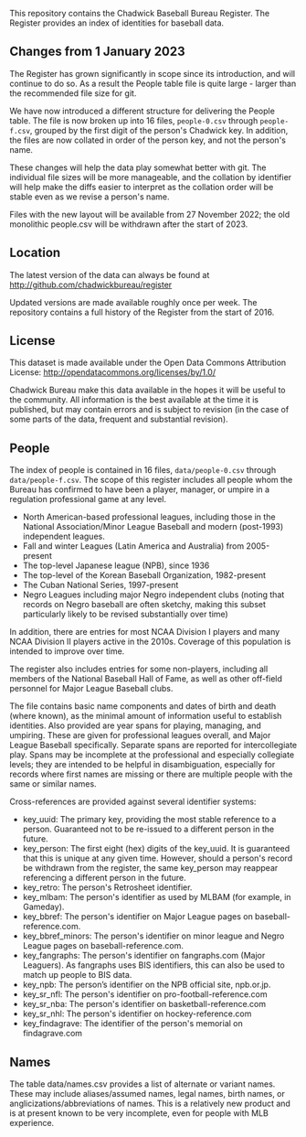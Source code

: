 This repository contains the Chadwick Baseball Bureau Register.
The Register provides an index of identities for baseball data.

Changes from 1 January 2023
---------------------------

The Register has grown significantly in scope since its introduction, and will continue to do so.
As a result the People table file is quite large - larger than the recommended file size for git.

We have now introduced a different structure for delivering the People table.  The file is now
broken up into 16 files, `people-0.csv` through `people-f.csv`, grouped by the first digit
of the person's Chadwick key.  In addition, the files are now collated in order of the person
key, and not the person's name.

These changes will help the data play somewhat better with git.  The individual file sizes
will be more manageable, and the collation by identifier will help make the diffs easier to
interpret as the collation order will be stable even as we revise a person's name.

Files with the new layout will be available from 27 November 2022; the old monolithic
people.csv will be withdrawn after the start of 2023.


Location
--------

The latest version of the data can always be found at
http://github.com/chadwickbureau/register

Updated versions are made available roughly once per week.  The repository contains a full
history of the Register from the start of 2016.

License
-------

This dataset is made available under the Open Data Commons Attribution License: 
http://opendatacommons.org/licenses/by/1.0/

Chadwick Bureau make this data available in the hopes it will be useful to the community.
All information is the best available at the time it is published, but may contain errors
and is subject to revision (in the case of some parts of the data, frequent and substantial
revision).

People
------

The index of people is contained in 16 files, `data/people-0.csv` through `data/people-f.csv`.
The scope of this register
includes all people whom the Bureau has confirmed to have been a player, 
manager, or umpire in a regulation professional game at any level.

* North American-based professional leagues, including those in the
National Association/Minor League Baseball and modern (post-1993) independent leagues.
* Fall and winter Leagues (Latin America and Australia) from 2005-present
* The top-level Japanese league (NPB), since 1936
* The top-level of the Korean Baseball Organization, 1982-present
* The Cuban National Series, 1997-present
* Negro Leagues including major Negro independent clubs (noting that records on Negro baseball are often sketchy, making this subset particularly likely to be revised substantially over time)

In addition, there are entries for most NCAA Division I players and many NCAA Division II
players active in the 2010s.  Coverage of this population is intended to improve over time.

The register also includes entries for some non-players, including all members of the 
National Baseball Hall of Fame,
as well as other off-field personnel for Major League Baseball clubs.

The file contains basic name components and dates of birth and death (where known), as the minimal
amount of information useful to establish identities.  Also provided are year spans for playing, managing, 
and umpiring. These are given for professional leagues overall, and Major League Baseball specifically. 
Separate spans are reported for intercollegiate play.  Spans may be incomplete at the professional and
especially collegiate levels; they are intended to be helpful in disambiguation, especially for records
where first names are missing or there are multiple people with the same or similar names.

Cross-references are provided against several identifier systems:

* key_uuid: The primary key, providing the most stable reference to a person. Guaranteed not to be re-issued to a different person in the future.
* key_person: The first eight (hex) digits of the key_uuid. It is guaranteed that this is unique at any given time. However, should a person's record be withdrawn from the register, the same key_person may reappear referencing a different person in the future.
* key_retro: The person's Retrosheet identifier.
* key_mlbam: The person's identifier as used by MLBAM (for example, in Gameday).
* key_bbref: The person's identifier on Major League pages on baseball-reference.com.
* key_bbref_minors: The person's identifier on minor league and Negro League pages on baseball-reference.com.
* key_fangraphs: The person's identifier on fangraphs.com (Major Leaguers). As fangraphs uses BIS identifiers, this can also be used to match up people to BIS data.
* key_npb: The person’s identifier on the NPB official site, npb.or.jp.
* key_sr_nfl: The person's identifier on pro-football-reference.com
* key_sr_nba: The person's identifier on basketball-reference.com
* key_sr_nhl: The person's identifier on hockey-reference.com
* key_findagrave: The identifier of the person's memorial on findagrave.com

Names
-----

The table data/names.csv provides a list of alternate or variant names.  These may include aliases/assumed names, legal names,
birth names, or anglicizations/abbreviations of names.  This is a relatively new product and is at present known to be very
incomplete, even for people with MLB experience.



